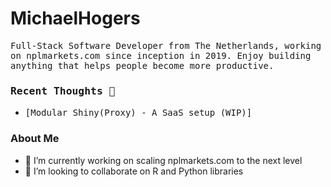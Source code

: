 # MichaelHogers

<samp>Full-Stack Software Developer from The Netherlands, working on nplmarkets.com since inception in 2019. Enjoy building anything that helps people become more productive.</samp>

### <samp>Recent Thoughts 💭</samp>

* <samp>[Modular Shiny(Proxy) - A SaaS setup (WIP)]</samp>

### About Me
- 🔭 I’m currently working on scaling nplmarkets.com to the next level
- 👯 I’m looking to collaborate on R and Python libraries